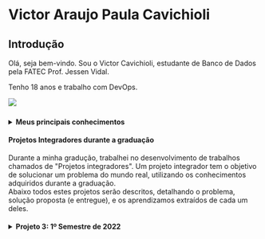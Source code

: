 # Victor Araujo Paula Cavichioli

## Introdução

Olá, seja bem-vindo. Sou o Victor Cavichioli, estudante de Banco de Dados pela FATEC Prof. Jessen Vidal. 

Tenho 18 anos e trabalho com DevOps. <br/>

<img src="https://avatars.githubusercontent.com/u/79488234?v=4"/>

<h4><details>
<summary>Meus principais conhecimentos</summary>

#### Python

Python foi a primeiras linguagem que estudei, no primeiro semestre da graduação. Hoje como DevOps minhas principais atribuições são utilizando python, pela Fatec também
já fiz um projeto em Python de um assistente virtual, no meu trabalho utilizamos Python para integrar outros serviços, realizar operações de verificação no cluster e
no Banco de Dados

#### Java
Java foi a terceira linguagem de programação que aprendi, antes de trabalhar com Python eu trabalhei uma pouco na parte de Billing, e muitos dos serviços são feitos
em Java utilizando Spring Boot, juntando isso com os APIs na Fatec que foram em Java, agrego muito valor quando estamos falando em Java e principalmente REST APIs

</details></h4>

#### Projetos Integradores durante a graduação 
Durante a minha gradução, trabalhei no desenvolvimento de trabalhos chamados de "Projetos integradores". Um projeto integrador tem o objetivo de solucionar um problema do mundo real, utilizando os conhecimentos adquiridos durante a graduação.<br/>
Abaixo todos estes projetos serão descritos, detalhando o problema, solução proposta (e entregue), e os aprendizamos extraídos de cada um deles.

<h4><details>
<summary>Projeto 3: 1º Semestre de 2022</summary>

### Parceiro Acadêmico
MidAll

### Visão do Projeto

A empresa MidAll situada no Parque Tecnológico de São José dos Campos, propôs o seguinte desafio baseado na metodologia ágil Scrum. "Temos um problema para criação de promoções em um Ecommerce. Precisamos de uma solução inteligente onde, as mecânicas das promoções sejam feitas de forma flexível e de rápida atualização no sistema".

### Tecnologias adotadas na solução

### Banco de Dados: Microsoft SQL Server
Como requisitado pela Fatec, utilizamos um banco de dados relacional para armazenar o conteúdo das tabelas, como a escolha do BD era opcional optamos por utilizar
o Microsoft SQL Server

### Back-end: Java e Spring Boot
Para relização da API utilizamos a linguagem Java (Outro requisito Fatec) e o framework rest Spring Boot 

### Front-end: Angular, CSS, Bootstrap
Para construção da nos interface utilizamos o Angular, por alguns motivos, ele é um framework typescript, que é uma linguagem de progamação semelhante o Java e ao mesmo tempo tendo as caracteríticas do javascript, também utilizamos o Angular pois uma das dores do cliente era atualização simultânea de dados, o que podemos fazer facilmente com Angular utilizando o recurso two-way data binding.

### Ferramentas: IntelliJ IDEA, Visual Studio Code, GitHub e Figma

### Contribuições pessoais

- Exposição do endpoints das tabelas e camada de serviço;

<img src="https://github.com/VictorCavichioli/bertoti/blob/main/metodologia/image-meto/resources.png"/>


Fui responsável por realizar a exposição de alguns endpoins baseado no modelo básico de dados, a seguir temos um exemplo de como isso é feito:

<img src="https://github.com/VictorCavichioli/bertoti/blob/main/metodologia/image-meto/resourcesMethods.png"/> 


Como podemos ver, utilizando a camada de serviço (que é responsável pelas regras de negócio), realizamos a exposição da entidade para que seja acessada via
a uma URL na web, com o domínio que quisermos.


<img src="https://github.com/VictorCavichioli/bertoti/blob/main/metodologia/image-meto/serviceExemplo.png"/>

Aqui temos um exemplo de um dos services que trabalhei, a camada de serviço é reponsável pelas regras de negócio da aplicação, ou seja, o que define o que 
a aplicação faz, o comportamento dela, aqui temos métodos de pesquisa, de inserção, de deleção, update, totalmente personalizados para a entidade em questão
no caso a entidade "Category".


- Modelo básico de dados;

<img src="https://github.com/VictorCavichioli/bertoti/blob/main/metodologia/image-meto/domain.png"/>

Como fui responsável pelo template inicial do projeto, produzi o modelo básico de dados, que seria as classes que representam entidades


<img src="https://github.com/VictorCavichioli/bertoti/blob/main/metodologia/image-meto/domainExemplo.png"/> 

Como vemos acima, esse é um exemplo de como é feito uma entidade utilizando o spring-boot, elas necessitam da anotação @Entity para serem compreendidas como
classes que são representações de entidades/tabelas, temos também outras anotações que são colocadas nos atributos para defini-los, cada atributo da classe é
uma coluna da tabela


- Módulo de configurações da aplicação;

<img src="https://github.com/VictorCavichioli/bertoti/blob/main/metodologia/image-meto/config-module.png"/>

Também foi necessário que tivessemos um módulo responsável por realizar configurações antes da inicialização do TomCat, fiquei responsável por isso e desenvolvi algumas funções que tinham características específicas, como pro exemplo um configuration que definisse a nossa WebConfig, quais URLs poderiam estar acessando nosso backend, quais métodos seriam permitidos e assim por diante, com o intuito de não ter que repetir código em todos os endpoints que fossem implementados.


- Integração do Front-end e Backend utilizando Typescript;

<img src="https://github.com/VictorCavichioli/bertoti/blob/main/metodologia/image-meto/service-front.png"/> 

Fiz também parte da integração do serviço em Angular com o backend, através do uso dos services do angular, onde eram criados métodos que enviavam objetos para as URLs definidas no backend de acordo com as regras pre-definidas utilizando o módulo HTTP do Angular.


- Desenvolvimento de algumas telas responsivas.

<img src="https://github.com/VictorCavichioli/bertoti/blob/main/metodologia/image-meto/html.png"/> 

Por fim, participei também da criação de algumas telas utilizando HTML, Bootstrap e Angular, realizando as análises e implementando recursos do Angular de acordo com a necessidade de cada tela e de cada endpoint ao qual o frontend iria consumir.

#### Aprendizados Efetivos 

</details></h4>
